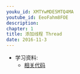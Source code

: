 ```yaml
---
youku_id: XMTYwMDE5MTQ4MA
youtube_id: EeoFahm8FOE
description: 
chapter: 1
title: 添加线程 Thread
date: 2016-11-3
---
```

* 学习资料:
  * [相关代码](https://github.com/MorvanZhou/tutorials/blob/master/threadingTUT/thread2_add_thread.py)

